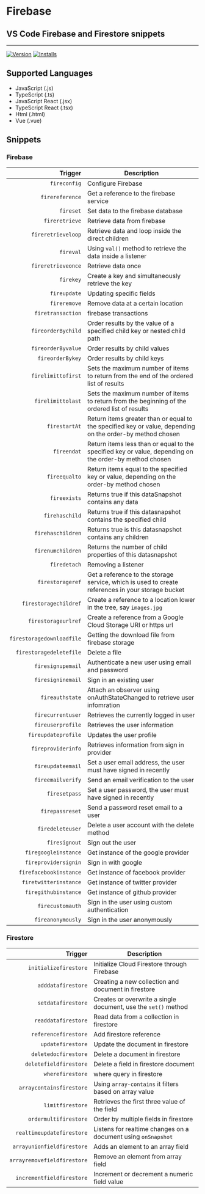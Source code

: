 # Firebase
## VS Code Firebase and Firestore snippets
-------------------
[![Version](https://vsmarketplacebadge.apphb.com/version/peterhdd.firebase-firestore-snippets.svg)](https://marketplace.visualstudio.com/items?itemName=peterhdd.firebase-firestore-snippets)
[![Installs](https://vsmarketplacebadge.apphb.com/installs/peterhdd.firebase-firestore-snippets.svg)](https://marketplace.visualstudio.com/items?itemName=peterhdd.firebase-firestore-snippets)

## Supported Languages
* JavaScript (.js)
* TypeScript (.ts)
* JavaScript React (.jsx)
* TypeScript React (.tsx)
* Html (.html)
* Vue (.vue)

## Snippets

### Firebase
| Trigger  | Description |
| -------: | ------ |
| `fireconfig`   | Configure Firebase |
| `firereference`   | Get a reference to the firebase service |
| `fireset`   | Set data to the firebase database |
| `fireretrieve`   | Retrieve data from firebase |
| `fireretrieveloop`   | Retrieve data and loop inside the direct children |
| `fireval`   | Using `val()` method to retrieve the data inside a listener |
| `fireretrieveonce`   | Retrieve data once |
| `firekey`   | Create a key and simultaneously retrieve the key |
| `fireupdate`   | Updating specific fields |
| `fireremove`   | Remove data at a certain location |
| `firetransaction`   | firebase transactions |
| `fireorderBychild`   | Order results by the value of a specified child key or nested child path |
| `fireorderByvalue`   | Order results by child values |
| `fireorderBykey`   | Order results by child keys |
| `firelimittofirst`   | Sets the maximum number of items to return from the end of the ordered list of results |
| `firelimittolast`   | Sets the maximum number of items to return from the beginning of the ordered list of results |
| `firestartAt`   | Return items greater than or equal to the specified key or value, depending on the order-by method chosen |
| `fireendat`   | Return items less than or equal to the specified key or value, depending on the order-by method chosen |
| `fireequalto`   | Return items equal to the specified key or value, depending on the order-by method chosen |
| `fireexists`   | Returns true if this dataSnapshot contains any data |
| `firehaschild`   | Returns true if this datasnapshot contains the specified child |
| `firehaschildren`   | Returns true is this datasnapshot contains any children |
| `firenumchildren`   | Returns the number of child properties of this datasnapshot |
| `firedetach`   | Removing a listener |
| `firestorageref`   |Get a reference to the storage service, which is used to create references in your storage bucket |
| `firestoragechildref`   | Create a reference to a location lower in the tree, say `images.jpg` |
| `firestorageurlref`   | Create a reference from a Google Cloud Storage URI or https url |
| `firestoragedownloadfile`   | Getting the download file from firebase storage |
| `firestoragedeletefile`   | Delete a file |
| `firesignupemail`   | Authenticate a new user using email and password |
| `firesigninemail`   | Sign in an existing user |
| `fireauthstate`   | Attach an observer using onAuthStateChanged to retrieve user infomration |
| `firecurrentuser`   | Retrieves the currently logged in user |
| `fireuserprofile`   | Retrieves the user information |
| `fireupdateprofile`   | Updates the user profile |
| `fireproviderinfo`   | Retrieves information from sign in provider |
| `fireupdateemail`   | Set a user email address, the user must have signed in recently|
| `fireemailverify`   | Send an email verification to the user |
| `firesetpass`   | Set a user password, the user must have signed in recently |
| `firepassreset`   | Send a password reset email to a user |
| `firedeleteuser`   | Delete a user account with the delete method |
| `firesignout`   | Sign out the user |
| `firegoogleinstance`   | Get instance of the google provider |
| `fireprovidersignin`   | Sign in with google |
| `firefacebookinstance`   | Get instance of facebook provider |
| `firetwitterinstance`   | Get instance of twitter provider |
| `firegithubinstance`   | Get instance of github provider |
| `firecustomauth`   | Sign in the user using custom authentication |
| `fireanonymously`   | Sign in the user anonymously |

### Firestore
| Trigger  | Description |
| -------: | ------- |
| `initializefirestore`   | Initialize Cloud Firestore through Firebase |
| `adddatafirestore`   | Creating a new collection and document in firestore |
| `setdatafirestore` | Creates or overwrite a single document, use the `set()` method |
| `readdatafirestore`   | Read data from a collection in firestore |
| `referencefirestore`   | Add firestore reference |
| `updatefirestore`   | Update the document in firestore |
| `deletedocfirestore`   | Delete a document in firestore |
| `deletefieldfirestore`   | Delete a field in firestore document |
| `wherefirestore`   | where query in firestore |
| `arraycontainsfirestore` | Using `array-contains` it filters based on array value |
| `limitfirestore`   | Retrieves the first three value of the field |
| `ordermultifirestore`   | Order by multiple fields in firestore |
| `realtimeupdatefirestore` | Listens for realtime changes on a document using `onSnapshot` |
|`arrayunionfieldfirestore`|	Adds an element to an array field|
`arrayremovefieldfirestore`|	Remove an element from array field|
|`incrementfieldfirestore`|	Increment or decrement a numeric field value|

